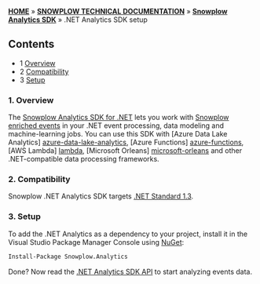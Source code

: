 <a name="top" />

[**HOME**](Home) » [**SNOWPLOW TECHNICAL DOCUMENTATION**](Snowplow-technical-documentation) » [**Snowplow Analytics SDK**](Snowplow-Analytics-SDK) » .NET Analytics SDK setup

## Contents

- 1 [Overview](#overview)  
- 2 [Compatibility](#compatibility)  
- 3 [Setup](#setup)  

<a name="overview" />

### 1. Overview

The [Snowplow Analytics SDK for .NET][repo] lets you work with [Snowplow enriched events][event-model] in your .NET event processing, data modeling and machine-learning jobs. 
You can use this SDK with [Azure Data Lake Analytics] [azure-data-lake-analytics], [Azure Functions] [azure-functions], [AWS Lambda] [lambda], [Microsoft Orleans] [microsoft-orleans] and other .NET-compatible data processing frameworks.

<a name="compatibility" />

### 2. Compatibility

Snowplow .NET Analytics SDK targets [.NET Standard 1.3][dotnet-standard].

<a name="setup" />

### 3. Setup

To add the .NET Analytics as a dependency to your project, install it in the Visual Studio Package Manager Console using [NuGet][nuget]:

```bash
Install-Package Snowplow.Analytics
```

Done? Now read the [.NET Analytics SDK API](.NET-Analytics-SDK) to start analyzing events data.


[repo]: https://github.com/snowplow/snowplow-dotnet-analytics-sdk
[event-model]: https://github.com/snowplow/snowplow/wiki/canonical-event-model

[dotnet-standard]: https://github.com/dotnet/standard/blob/master/docs/versions.md
[nuget]: https://www.nuget.org/

[azure-data-lake-analytics]: https://azure.microsoft.com/en-gb/services/data-lake-analytics/
[azure-functions]: https://azure.microsoft.com/en-gb/services/functions/
[lambda]: https://aws.amazon.com/lambda/
[microsoft-orleans]: https://dotnet.github.io/orleans/